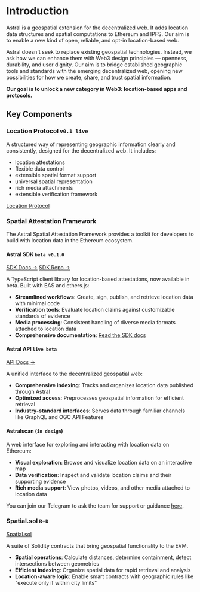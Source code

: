 # Introduction

Astral is a geospatial extension for the decentralized web. It adds location data structures and spatial computations to Ethereum and IPFS. Our aim is to enable a new kind of open, reliable, and opt-in location-based web. 

Astral doesn't seek to replace existing geospatial technologies. Instead, we ask how we can enhance them with Web3 design principles — openness, durability, and user dignity. Our aim is to bridge established geographic tools and standards with the emerging decentralized web, opening new possibilities for how we create, share, and trust spatial information. 

**Our goal is to unlock a new category in Web3: location-based apps and protocols.**

## Key Components

### Location Protocol `v0.1 live`

A structured way of representing geographic information clearly and consistently, designed for the decentralized web. It includes:
- location attestations
- flexible data control
- extensible spatial format support
- universal spatial representation
- rich media attachments
- extensible verification framework

[Location Protocol](./location-protocol/introduction)

### Spatial Attestation Framework

The Astral Spatial Attestation Framework provides a toolkit for developers to build with location data in the Ethereum ecosystem.

#### Astral SDK `beta v0.1.0`
[SDK Docs →](/sdk)
[SDK Repo →](https://github.com/DecentralizedGeo/astral-sdk)

A TypeScript client library for location-based attestations, now available in beta. Built with EAS and ethers.js:

- **Streamlined workflows**: Create, sign, publish, and retrieve location data with minimal code
- **Verification tools**: Evaluate location claims against customizable standards of evidence
- **Media processing**: Consistent handling of diverse media formats attached to location data
- **Comprehensive documentation**: [Read the SDK docs](/sdk)


#### Astral API `live beta`
[API Docs →](/getting-started)

A unified interface to the decentralized geospatial web:

- **Comprehensive indexing**: Tracks and organizes location data published through Astral
- **Optimized access**: Preprocesses geospatial information for efficient retrieval
- **Industry-standard interfaces**: Serves data through familiar channels like GraphQL and OGC API Features


#### Astralscan (`in design`)

A web interface for exploring and interacting with location data on Ethereum:
- **Visual exploration**: Browse and visualize location data on an interactive map
- **Data verification**: Inspect and validate location claims and their supporting evidence
- **Rich media support**: View photos, videos, and other media attached to location data

You can join our Telegram to ask the team for support or guidance [here](https://t.me/+UkTOSXnDcDM5ZTBk).



### Spatial.sol `R+D`

[Spatial.sol](./spatial-sol/introduction)

A suite of Solidity contracts that bring geospatial functionality to the EVM.

- **Spatial operations**: Calculate distances, determine containment, detect intersections between geometries
- **Efficient indexing**: Organize spatial data for rapid retrieval and analysis
- **Location-aware logic**: Enable smart contracts with geographic rules like "execute only if within city limits"

